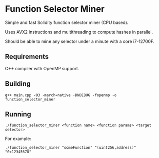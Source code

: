 # Function Selector Miner

Simple and fast Solidity function selector miner (CPU based).

Uses AVX2 instructions and multithreading to compute hashes in parallel.

Should be able to mine any selector under a minute with a core i7-12700F.

## Requirements

C++ compiler with OpenMP support.

## Building

```
g++ main.cpp -O3 -march=native -DNDEBUG -fopenmp -o function_selector_miner
```

## Running

```
./function_selector_miner <function name> <function params> <target selector>
```

For example: 

```
./function_selector_miner "someFunction" "(uint256,address)" "0x12345678"
```

